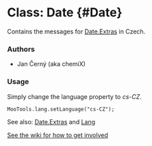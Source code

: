 Class: Date {#Date}
=====================================

Contains the messages for [Date.Extras][] in Czech.

### Authors

* Jan Černý (aka chemiX)

### Usage

Simply change the language property to *cs-CZ*.

	MooTools.lang.setLanguage("cs-CZ");

See also: [Date.Extras][] and [Lang][]

[See the wiki for how to get involved](http://wiki.github.com/mootools/mootools-more)

[Lang]: http://www.mootools.net/docs/more/Core/Lang 
[Date.Extras]: http://www.mootools.net/docs/more/Native/Date.Extras